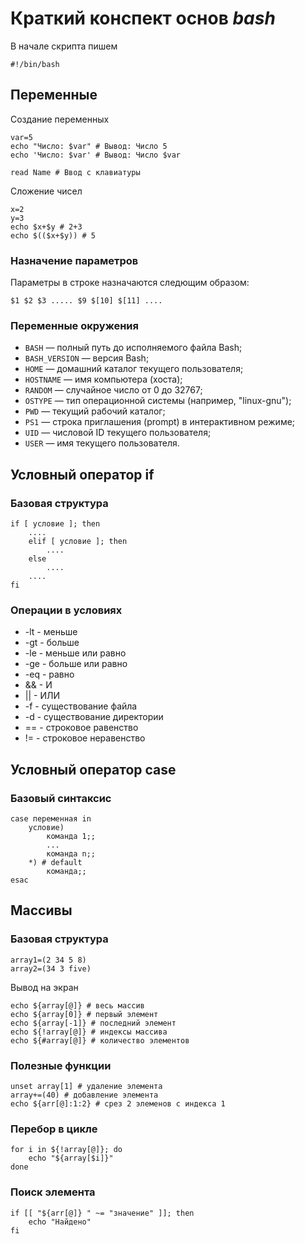 # Краткий конспект основ *bash*

В начале скрипта пишем 
```
#!/bin/bash
```

## Переменные
Создание переменных
```
var=5
echo "Число: $var" # Вывод: Число 5
echo 'Число: $var' # Вывод: Число $var

read Name # Ввод с клавиатуры
```

Сложение чисел
```
x=2
y=3
echo $x+$y # 2+3
echo $(($x+$y)) # 5
```

### Назначение параметров
Параметры в строке назначаются следющим образом:
```
$1 $2 $3 ..... $9 $[10] $[11] ....
```

### Переменные окружения
- `BASH` — полный путь до исполняемого файла Bash;
- `BASH_VERSION` — версия Bash;
- `HOME` — домашний каталог текущего пользователя;
- `HOSTNAME` — имя компьютера (хоста);
- `RANDOM` — случайное число от 0 до 32767;
- `OSTYPE` — тип операционной системы (например, "linux-gnu");
- `PWD` — текущий рабочий каталог;
- `PS1` — строка приглашения (prompt) в интерактивном режиме;
- `UID` — числовой ID текущего пользователя;
- `USER` — имя текущего пользователя.

## Условный оператор if
### Базовая структура
```
if [ условие ]; then
    ....
    elif [ условие ]; then
        ....
    else
        ....
    ....
fi
```
### Операции в условиях
- -lt - меньше 
- -gt - больше
- -le - меньше или равно
- -ge - больше или равно 
- -eq - равно
- && - И
- || - ИЛИ
- -f - существование файла
- -d - существование директории
- == - строковое равенство
- != - строковое неравенство

## Условный оператор case
### Базовый синтаксис
```
case переменная in
    условие)
        команда 1;;
        ...
        команда n;;
    *) # default
        команда;;
esac
```

## Массивы
### Базовая структура
```
array1=(2 34 5 8)
array2=(34 3 five)
```
Вывод на экран
```
echo ${array[@]} # весь массив
echo ${array[0]} # первый элемент
echo ${array[-1]} # последний элемент
echo ${!array[@]} # индексы массива
echo ${#array[@]} # количество элементов
```

### Полезные функции
```
unset array[1] # удаление элемента
array+=(40) # добавление элемента
echo ${arr[@]:1:2} # срез 2 элеменов с индекса 1
```

### Перебор в цикле
```
for i in ${!array[@]}; do
    echo "${array[$i]}"
done
```

### Поиск элемента
```
if [[ "${arr[@]} " ~= "значение" ]]; then
    echo "Найдено"
fi
```